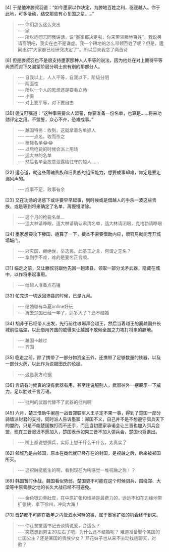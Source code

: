 
[4] 于是他冲滕叔羽道：“如今墨家以作决定，为滕地百姓之利，驱逐越人。你于此地，可多活动，结交那些有心复国之辈……”
>--- 你们怎么这么突出<br>
>--- 家<br>
>--- 所以适同志同我讲话，说“墨家都决定啦，你来带领滕地百姓”，我说另请高明吧，我实在也不是谦虚。我一个耕地的怎么带领百姓了呢？但是，适同志讲“大家都已经研究决定了”。所以后来我念了两首诗<br>

[8] 但是滕叔羽也不是很支持墨家那种人人平等的说法，因为他处在对上期待平等尚贤而对下又渴望阶层分明士庶有别的那部分人。
>--- 自我以上，人人平等，自我以下，阶级分明<br>
>--- 两面性<br>
>--- 所以一个人的思想还是要看立场<br>
>--- 小资<br>
>--- 对上要平等，对下要自由<br>

[20] 适又叮嘱道：“这种事需要众人盟誓，你要准备一份名单，也算是……将来功勋评定之用。不盟誓，众心不齐，恐难成事。”
>--- 越国特务：收到，这就拿着名单抓人<br>
>--- 一一点名，收而杀之<br>
>--- 枪毙名单😂😂<br>
>--- 以后枪毙的时候会派上用场<br>
>--- 适大林的名单<br>
>--- 然后名单会故意泄露给驻守的越人……<br>

[22] 适心道，就这些落魄贵族和旧贵族的组织能力，想要成事却难，肯定是要走漏风声的。
>--- 成事不足，败事有余<br>

[23] 又在功勋的诱惑下或许要早早起事，到时候或是借越人的手杀一波这些贵族，或是等到将来确定了名单，再慢慢清除。
>--- 这个月的枪毙名单…<br>
>--- 适大林请睁眼，适大林请确认肃清名单，适大林请闭眼，克格勃请睁眼<br>

[24] 墨家想要攻下滕国，适算了一下，根本不需要借助内应，很容易就能弄开城墙城门。
>--- 兴灭国，继绝世，举逸民。此圣王之言，何谓之无名？<br>
>--- 拿到手不难，难的是要名正言顺。<br>

[31] 临走之前，又让滕叔羽跟他先回一趟沛县，领取一部分戈矛武器，隐藏在城中，以作将来起事用。
>--- 给越人准备点石锤<br>

[33] 忙完这一切返回沛县的时候，已是九月。
>--- 结婚哪有华夏online好玩<br>
>--- 离去楚国已经一年了，适多大了？还不结婚<br>

[34] 胡非子已经带人出发，先行前往琅琊拜会越王，然后当着越王的面越国齐长城前往临淄，以此借用齐国的威慑来让越国不敢倾全国之力攻打将来的滕地。
>--- 越国→越过<br>
>--- 齐国<br>

[35] 临走之前，除了携带了一部分物资金玉外，还携带了足够数量的铁器，以及一部分火药，以此作为说服田氏的论据。
>--- 这是我方论据<br>

[36] 言语有时候真的没有武器有用，甚至连说服别人，武器往外一摆展示一下威力，足以胜过千言万语。
>--- 批判的武器代替不了武器的批判啊<br>

[45] 六月，楚王借助牛阑邑一战晋郑联军入王子定不果一事，得到了楚国一部分骑墙派封君的支持，同时派人告诉墨家：郑国不义，自己并不是不想遵守弭兵天下的盟约，只是不能楚国挨打而不还手，而且当初墨家承诺会让三晋也加入弭兵会盟，现在三晋迟迟不愿加入，楚国表示如果三晋不加入弭兵会，楚国也将退出。
>--- 嘴上都说想弭兵，实际上想干什么干什么，太真实了<br>

[62] 郐城乃是古郐国，原本在商代就已经存在的封国，是祝融之后，后来被郑国所灭。
>--- 这祝融挺能生的啊，看到现在为啥感觉一堆祝融之后！？<br>

[69] 韩国暂时休战，魏国看似势弱，楚国更不可能在这个时候弭兵，围绕郑、大梁等中原膏腴之地的长久大战已经不可避免。
>--- 金角银边草肚皮，在中原扩张和维持是最费力的，远远不如在边缘地带扩张快，拿下徐州，冲向大海！<br>

[70] 晋楚都不可能在数年之内管泗水河畔的事，属于墨家扩张的机会终于到来。
>--- 你让堂堂适书记去谈情说爱，合适么？<br>
>--- 突然想到男主20左右了吧，为什么还不结婚呢？
难道准备娶个某国的亡国公主？还是某国的贵族少女？
芦花妹子也从来不主动找适聊天，对歌？<br>
